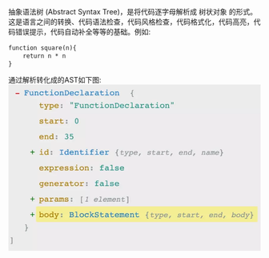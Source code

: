 抽象语法树 (Abstract Syntax Tree)，是将代码逐字母解析成 树状对象 的形式。这是语言之间的转换、代码语法检查，代码风格检查，代码格式化，代码高亮，代码错误提示，代码自动补全等等的基础。例如:

```
function square(n){
    return n * n
}
```

通过解析转化成的AST如下图:
![AST](images/021.png)
